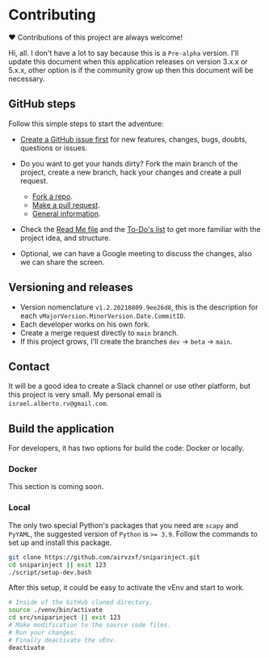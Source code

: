 # Contributing

❤ Contributions of this project are always welcome!

Hi, all. I don't have a lot to say because this is a `Pre-alpha` version. I'll
update this document when this application releases on version 3.x.x or 5.x.x,
other option is if the community grow up then this document will be necessary.

## GitHub steps

Follow this simple steps to start the adventure:

- [Create a GitHub issue first][new-issue] for new features, changes, bugs,
  doubts, questions or issues.

- Do you want to get your hands dirty? Fork the main branch of the project,
  create a new branch, hack your changes and create a pull request.
  - [Fork a repo][fork-a-repo].
  - [Make a pull request][about-pull-requests].
  - [General information][contribute-github].

- Check the [Read Me file][read-me] and the [To-Do's list][to-do] to get more
  familiar with the project idea, and structure.

- Optional, we can have a Google meeting to discuss the changes, also we can
  share the screen.

## Versioning and releases

- Version nomenclature `v1.2.20210809.9ee26d8`, this is the description for
  each `vMajorVersion.MinorVersion.Date.CommitID`.
- Each developer works on his own fork.
- Create a merge request directly to `main` branch.
- If this project grows, I'll create the branches `dev` -> `beta` ->
  `main`.

## Contact

It will be a good idea to create a Slack channel or use other platform, but
this project is very small. My personal email is `israel.alberto.rv@gmail.com`.

## Build the application

For developers, it has two options for build the code: Docker or locally.

### Docker

This section is coming soon.

### Local

The only two special Python's packages that you need are `scapy` and
`PyYAML`, the suggested version of `Python` is `>= 3.9`. Follow the commands to
set up and install this package.

```bash
git clone https://github.com/airvzxf/sniparinject.git
cd sniparinject || exit 123
./script/setup-dev.bash
```

After this setup, it could be easy to activate the vEnv and start to work.

```bash
# Inside of the GitHub cloned directory.
source ./venv/bin/activate
cd src/sniparinject || exit 123
# Make modification to the source code files.
# Run your changes.
# Finally deactivate the vEnv.
deactivate
```

[new-issue]: https://github.com/airvzxf/bose-connect-app-linux/issues/new

[fork-a-repo]: https://help.github.com/articles/fork-a-repo/

[about-pull-requests]: https://help.github.com/articles/about-pull-requests/

[contribute-github]: https://docs.github.com/en/github/collaborating-with-pull-requests

[read-me]: ../README.md

[to-do]: ../TODO.md
